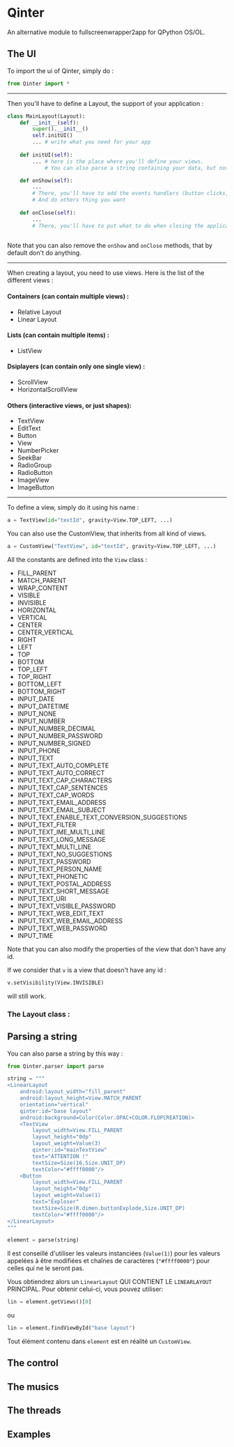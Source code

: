 # Qinter
An alternative module to fullscreenwrapper2app for QPython OS/OL. 

## The UI

To import the ui of Qinter, simply do : 
``` python
from Qinter import *
```

---

Then you'll have to define a Layout, the support of your application : 

``` python
class MainLayout(Layout):
    def __init__(self):
        super().__init__()
        self.initUI()
        ... # write what you need for your app
    
    def initUI(self):
        ... # here is the place where you'll define your views. 
            # You can also parse a string containing your data, but note that it will generate CustomView

    def onShow(self):
        ...
        # There, you'll have to add the events handlers (button clicks, Back key, etc...) or start threads
        # And do others thing you want
    
    def onClose(self):
        ...
        # There, you'll have to put what to do when closing the application (close connections, ...)
    
```

Note that you can also remove the `onShow` and `onClose` methods, that by default don't do anything.

---
When creating a layout, you need to use views. 
Here is the list of the different views :

#### Containers (can contain multiple views) :
 - Relative Layout
 - Linear Layout

#### Lists (can contain multiple items) :
 - ListView

#### Dsiplayers (can contain only one single view) :
 - ScrollView
 - HorizontalScrollView

#### Others (interactive views, or just shapes):
 - TextView
 - EditText
 - Button
 - View
 - NumberPicker
 - SeekBar
 - RadioGroup
 - RadioButton
 - ImageView
 - ImageButton

---


To define a view, simply do it using his name : 

``` python
a = TextView(id="textId", gravity=View.TOP_LEFT, ...)
```

You can also use the CustomView, that inherits from all kind of views.

``` python
a = CustomView("TextView", id="textId", gravity=View.TOP_LEFT, ...)
```

All the constants are defined into the `View` class : 

- FILL_PARENT
- MATCH_PARENT
- WRAP_CONTENT
- VISIBLE
- INVISIBLE
- HORIZONTAL
- VERTICAL
- CENTER
- CENTER_VERTICAL
- RIGHT
- LEFT
- TOP
- BOTTOM
- TOP_LEFT
- TOP_RIGHT
- BOTTOM_LEFT
- BOTTOM_RIGHT
- INPUT_DATE
- INPUT_DATETIME
- INPUT_NONE
- INPUT_NUMBER
- INPUT_NUMBER_DECIMAL
- INPUT_NUMBER_PASSWORD
- INPUT_NUMBER_SIGNED
- INPUT_PHONE
- INPUT_TEXT
- INPUT_TEXT_AUTO_COMPLETE
- INPUT_TEXT_AUTO_CORRECT
- INPUT_TEXT_CAP_CHARACTERS
- INPUT_TEXT_CAP_SENTENCES
- INPUT_TEXT_CAP_WORDS
- INPUT_TEXT_EMAIL_ADDRESS
- INPUT_TEXT_EMAIL_SUBJECT
- INPUT_TEXT_ENABLE_TEXT_CONVERSION_SUGGESTIONS
- INPUT_TEXT_FILTER
- INPUT_TEXT_IME_MULTI_LINE
- INPUT_TEXT_LONG_MESSAGE
- INPUT_TEXT_MULTI_LINE
- INPUT_TEXT_NO_SUGGESTIONS
- INPUT_TEXT_PASSWORD
- INPUT_TEXT_PERSON_NAME
- INPUT_TEXT_PHONETIC
- INPUT_TEXT_POSTAL_ADDRESS
- INPUT_TEXT_SHORT_MESSAGE
- INPUT_TEXT_URI
- INPUT_TEXT_VISIBLE_PASSWORD
- INPUT_TEXT_WEB_EDIT_TEXT
- INPUT_TEXT_WEB_EMAIL_ADDRESS
- INPUT_TEXT_WEB_PASSWORD
- INPUT_TIME


Note that you can also modify the properties of the view that don't have any id.

If we consider that `v` is a view that doesn't have any id : 
``` python
v.setVisibility(View.INVISIBLE)
```

will still work.

### The Layout class : 



## Parsing a string

You can also parse a string by this way :
```python
from Qinter.parser import parse

string = """
<LinearLayout
    android:layout_width="fill_parent"
    android:layout_height=View.MATCH_PARENT
    orientation="vertical"
    qinter:id="base layout"
    android:background=Color(Color.OPAC+COLOR.FLOPCREATION)>
    <TextView
        layout_width=View.FILL_PARENT
        layout_height="0dp"
        layout_weight=Value(3)
        qinter:id="mainTextView"
        text="ATTENTION !"
        textSize=Size(16,Size.UNIT_DP)
        textColor="#ffff0000"/>
    <Button
        layout_width=View.FILL_PARENT
        layout_height="0dp"
        layout_weight=Value(1)
        text="Exploser"
        textSize=Size(R.dimen.buttonExplode,Size.UNIT_DP)
        textColor="#ffff0000"/>
</LinearLayout>
"""

element = parse(string)

```

Il est conseillé d'utiliser les valeurs instanciées (`Value(1)`) pour les valeurs appelées à être modifiées et chaînes de caractères (`"#ffff0000"`) pour celles qui ne le seront pas.

Vous obtiendrez alors un `LinearLayout` QUI CONTIENT LE `LINEARLAYOUT` PRINCIPAL.
Pour obtenir celui-ci, vous pouvez utiliser:

```python
lin = element.getViews()[0]
```

ou

```python
lin = element.findViewById("base layout")
```

Tout élément contenu dans `element` est en réalité un `CustomView`.

## The control

## The musics

## The threads

## Examples



